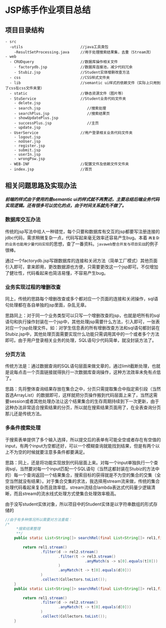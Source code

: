 # JSP练手作业项目总结
## 项目目录结构
```
- src
  -utils                          //java工具类包
    -ResultSetProcessing.java     //用于处理搜索结果集，去重（Stream流）
- web
  - CRUDquery                     //数据库操作相关文件
    - factorydb.jsp               //数据库连接池，减少代码冗余
    - Stubiz.jsp                  //Student实体增删改查方法
  - css                           //CSS样式文件夹
  - lib                           //semantic ui样式的依赖文件（实际上只用到了css在css文件夹里）
  - static                        //静态资源文件（图片等）
  - StuService                    //Student业务代码文件夹
    - delete.jsp                     
    - search.jsp                     //搜索处理
    - searchPlus.jsp                 //搜索结果页
    - showUpdatePlus.jsp            
    - successPlus.jsp                //主页
    - update.jsp
  - UserService                   //用户登录相关业务代码文件夹
    - logout.jsp
    - noUser.jsp
    - register.jsp
    - submit.jsp
    - userIn.jsp
    - wrongPsw.jsp
  - WEB-INF                       //配置文件及依赖文件文件夹
  - index.jsp                     //首页
```

## 相关问题思路及实现办法
##### 前端的样式由于使用的是semantic ui的样式就不再赘述，主要总结后端业务代码实现逻辑。还有很多可以优化的点，由于时间关系就先不做了。

### 数据库交互办法

  传统的jsp写法中给人一种错觉，每个只要和数据库有交互的jsp都要写注册连接的jdbc代码，需求稍微复杂一点，代码写起来毫无效率还容易产生bug。本着 `再复杂的业务也能用少量代码实现`的思想，查了一番资料。`javaweb整合开发与项目实战`的例子很棒。

通过一个factorydb.jsp写跟数据库的连接和关闭方法（简单工厂模式）其他页面引入即可，拿来即用，更改数据源也方便，只需要更改这一个jsp即可。不仅增加了健壮性，代码看起来也简洁易懂，不容易产生bug。

### 业务实现过程的增删改查
  同上，传统的思路每个增删改查或多个都对应一个页面的连接和关闭操作，sql语句处理都在各自单独的jsp里面，杂乱无章。

  思路同上：对于同一个业务类型可以只写一个增删改查的jsp，也就是吧所有的sql语句和执行操作封装在一个jsp中，其他处理jsp需要什么方法，引入即可，一张表对应一个jsp处理文件。如：对学生信息表的所有增删改查方法和sql语句都封装在Stubiz.jsp中，其他处理页面需要实现什么功能只需调用其中的一个或者多个方法即可。由于用户登录相关业务的处理，SQL语句少代码简单，就没封装方法了。

### 分页方法

  传统方法是：通过数据查询的SQL语句层面来做文章的，通过limit截断处理，也就是说每点击一个页面链接就得执行一次数据库查询操作，这种方法效率未免有点低了。

  思路：先将整体查询结果存放在集合之中，分页只需提取集合中指定索引段（当然首选ArrayList）的数据即可，这样就把分页操作搬到代码层面上来了，当然这需要session或者其他处理办法让这个结果集合的生存周期持续到下一次更新，由于这种办法非常适合搜索结果的分页，所以就在搜索结果页面用了，在全表查询分页那儿还是传统方法。

### 多条件搜索处理

于搜索表单提供了多个输入选择，所以提交后的表单有可能全空或者存在有空值的input，有两个input为空都还好，可以一个模糊查询就能找到结果，但是有两个以上不为空的时候就要注意多条件都要满足。

思路：同上，还是将功能实现放到代码层面上来。对每一个input单独执行一个查询sql，当然要对每一个input匹配一个SQL语句（当然这都封装在Stubiz的方法中的）每一个查询返回一个结果集合，搜索目标的获得就是不为空的集合的交集（全空当然就没有结果）。对于集合交集的求法，我选择用stream流来做，传统的集合处理代码看起来复杂而且效率低，stream流结合lambda表达式代码量少逻辑清晰，而且stream的流水线式处理方式使集合处理效率极高。

由于没写student实体对象，所以项目中的Student实体是以字符串数组的形式存储的
```java
//由于有多种情况所以需要对方法重载：
/*
     *搜索结果整理
     **/
    public static List<String[]> searchRel(final List<String[]> rel1,final List<String[]> rel2,final List<String[]> rel3){
              						
        return rel1.stream()
                .filter(d -> rel2.stream()
                        .filter(t -> rel3.stream()
                        			.anyMatch(s -> s[0].equals(t[0]))
                        )
                        .anyMatch(t -> t[0].equals(d[0]))
                )
                .collect(Collectors.toList());
    }
    public static List<String[]> searchRel(final List<String[]> rel1,final List<String[]> rel2){
    
        return rel1.stream()
                .filter(d -> rel2.stream()
                        .anyMatch(t -> t[0].equals(d[0]))
                )
                .collect(Collectors.toList());
    }
```

